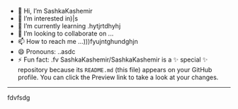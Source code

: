 - 👋 Hi, I’m SashkaKashemir
- 👀 I’m interested in)|s
- 🌱 I’m currently learning .hytjrtdhyhj
- 💞️ I’m looking to collaborate on ...
- 📫 How to reach me ...)))fyujntghundghjn
- 😄 Pronouns: ..asdc
- ⚡ Fun fact: .fv
SashkaKashemir/SashkaKashemir is a ✨ special ✨ repository because its `README.md` (this file) appears on your GitHub profile.
You can click the Preview link to take a look at your changes.
---
fdvfsdg
